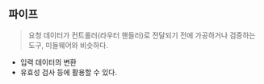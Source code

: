 ## 파이프
> 요청 데이터가 컨트롤러(라우터 핸들러)로 전달되기 전에 가공하거나 검증하는 도구, 미들웨어와 비슷하다.

- 입력 데이터의 변환
- 유효성 검사
등에 활용할 수 있다.
